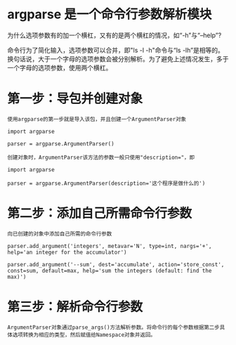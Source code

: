 # argparse 是一个命令行参数解析模块

为什么选项参数有的加一个横杠，又有的是两个横杠的情况，如“-h”与“–help”?

命令行为了简化输入，选项参数可以合并，即"ls -l -h"命令与“ls -lh”是相等的。换句话说，大于一个字母的选项参数会被分别解析。为了避免上述情况发生，多于一个字母的选项参数，使用两个横杠。

# 第一步：导包并创建对象

	使用argparse的第一步就是导入该包，并且创建一个ArgumentParser对象

  	import argparse

  	parser = argparse.ArgumentParser()

  	创建对象时，ArgumentParser该方法的参数一般只使用"description="，即

  	import argparse

  	parser = argparse.ArgumentParser(description='这个程序是做什么的')
	
# 第二步：添加自己所需命令行参数

	向已创建的对象中添加自己所需的命令行参数
	
	parser.add_argument('integers', metavar='N', type=int, nargs='+', help='an integer for the accumulator')
	
	parser.add_argument('--sum', dest='accumulate', action='store_const', const=sum, default=max, help='sum the integers (default: find the max)')
	
# 第三步：解析命令行参数

	ArgumentParser对象通过parse_args()方法解析参数。将命令行的每个参数根据第二步具体选项转换为相应的类型，然后赋值给Namespace对象并返回。
